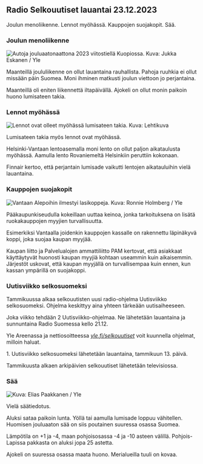 ## Radio Selkouutiset lauantai 23.12.2023

Joulun menoliikenne. Lennot myöhässä. Kauppojen suojakopit. Sää.

### Joulun menoliikenne

![Autoja jouluaatonaattona 2023 viitostiellä Kuopiossa. Kuva: Jukka Eskanen / Yle](https://images.cdn.yle.fi/image/upload/c_crop,h_2268,w_4031,x_0,y_231/ar_1.7777777777777777,c_fill,g_faces,h_675,w_1200/dpr_1.0/q_auto:eco/f_auto/fl_lossy/v1703332693/39-12200786586ca7511c4c)

Maanteillä joululiikenne on ollut lauantaina rauhallista. Pahoja ruuhkia ei ollut missään päin Suomea. Moni ihminen matkusti joulun viettoon jo perjantaina.

Maanteillä oli eniten liikennettä iltapäivällä. Ajokeli on ollut monin paikoin huono lumisateen takia.

### Lennot myöhässä

![Lennot ovat olleet myöhässä lumisateen takia. Kuva: Lehtikuva](https://images.cdn.yle.fi/image/upload/c_crop,h_2874,w_5110,x_0,y_119/ar_1.7777777777777777,c_fill,g_faces,h_675,w_1200/dpr_1.0/q_auto:eco/f_auto/fl_lossy/v1703245066/39-1219830658573a0aee81)

Lumisateen takia myös lennot ovat myöhässä.

Helsinki-Vantaan lentoasemalla moni lento on ollut paljon aikataulusta myöhässä. Aamulla lento Rovaniemeltä Helsinkiin peruttiin kokonaan.

Finnair kertoo, että perjantain lumisade vaikutti lentojen aikatauluihin vielä lauantaina.

### Kauppojen suojakopit

![ Vantaan Alepoihin ilmestyi lasikoppeja. Kuva: Ronnie Holmberg / Yle](https://images.cdn.yle.fi/image/upload/c_crop,h_3375,w_6000,x_0,y_125/ar_1.7777777777777777,c_fill,g_faces,h_675,w_1200/dpr_1.0/q_auto:eco/f_auto/fl_lossy/v1703173362/39-121947165845ad3b51cb)

Pääkaupunkiseudulla kokeillaan uuttaa keinoa, jonka tarkoituksena on lisätä ruokakauppojen myyjien turvallisuutta.

Esimerkiksi Vantaalla joidenkin kauppojen kassalle on rakennettu läpinäkyvä koppi, joka suojaa kaupan myyjää.

Kaupan liitto ja Palvelualojen ammattiliitto PAM kertovat, että asiakkaat käyttäytyvät huonosti kaupan myyjiä kohtaan useammin kuin aikaisemmin. Järjestöt uskovat, että kaupan myyjällä on turvallisempaa kuin ennen, kun kassan ympärillä on suojakoppi.

### Uutisviikko selkosuomeksi

Tammikuussa alkaa selkouutisten uusi radio-ohjelma Uutisviikko selkosuomeksi. Ohjelma keskittyy aina yhteen tärkeään uutisaiheeseen.

Joka viikko tehdään 2 Uutisviikko-ohjelmaa. Ne lähetetään lauantaina ja sunnuntaina Radio Suomessa kello 21.12.

Yle Areenassa ja nettiosoitteessa [*yle.fi/selkouutiset*](http://yle.fi/selkouutiset) voit kuunnella ohjelmat, milloin haluat.

1\. Uutisviikko selkosuomeksi lähetetään lauantaina, tammikuun 13. päivä.

Tammikuusta alkaen arkipäivien selkouutiset lähetetään televisiossa.

### Sää

![ Kuva: Elias Paakkanen / Yle](https://images.cdn.yle.fi/image/upload/c_crop,h_1080,w_1919,x_0,y_0/ar_1.7777777777777777,c_fill,g_faces,h_675,w_1200/dpr_1.0/q_auto:eco/f_auto/fl_lossy/v1703254046/39-1219957658597fe4b26c)

Vielä säätiedotus.

Aluksi sataa paikoin lunta. Yöllä tai aamulla lumisade loppuu vähitellen. Huomisen jouluaaton sää on siis poutainen suuressa osassa Suomea.

Lämpötila on +1 ja -4, maan pohjoisosassa -4 ja -10 asteen välillä. Pohjois-Lapissa pakkasta on aluksi jopa 25 astetta.

Ajokeli on suuressa osassa maata huono. Merialueilla tuuli on kovaa.
